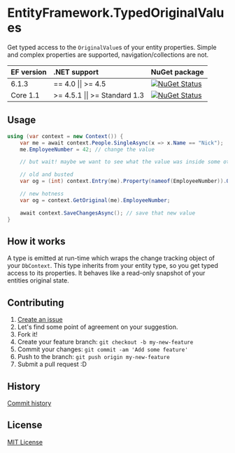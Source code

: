 # EntityFramework.TypedOriginalValues
Get typed access to the `OriginalValue`s of your entity properties. Simple and complex properties are supported, navigation/collections are not.

| EF version | .NET support                          | NuGet package                                                                                                                                                                    |
|:-----------|:--------------------------------------|----------------------------------------------------------------------------------------------------------------------------------------------------------------------------------|
| 6.1.3      | == 4.0 &#124;&#124; >= 4.5            | [![NuGet Status](http://img.shields.io/nuget/v/EntityFramework.TypedOriginalValues.svg?style=flat)](https://www.nuget.org/packages/EntityFramework.TypedOriginalValues/)         |
| Core 1.1   | >= 4.5.1 &#124;&#124; >= Standard 1.3 | [![NuGet Status](http://img.shields.io/nuget/v/EntityFrameworkCore.TypedOriginalValues.svg?style=flat)](https://www.nuget.org/packages/EntityFrameworkCore.TypedOriginalValues/) |

## Usage
```csharp
using (var context = new Context()) {
	var me = await context.People.SingleAsync(x => x.Name == "Nick");
	me.EmployeeNumber = 42; // change the value

	// but wait! maybe we want to see what the value was inside some other mechanism, after we changed it (i.e. logging, auditing, etc.)

	// old and busted
	var og = (int) context.Entry(me).Property(nameof(EmployeeNumber)).OriginalValue;

	// new hotness
	var og = context.GetOriginal(me).EmployeeNumber;

	await context.SaveChangesAsync(); // save that new value
}
```

## How it works

A type is emitted at run-time which wraps the change tracking object of your `DbContext`. This type inherits from your entity type, so you get typed access to its properties. It behaves like a read-only snapshot of your entities original state.

## Contributing

1. [Create an issue](https://github.com/NickStrupat/EntityFramework.TypedOriginalValues/issues/new)
2. Let's find some point of agreement on your suggestion.
3. Fork it!
4. Create your feature branch: `git checkout -b my-new-feature`
5. Commit your changes: `git commit -am 'Add some feature'`
6. Push to the branch: `git push origin my-new-feature`
7. Submit a pull request :D

## History

[Commit history](https://github.com/NickStrupat/EntityFramework.TypedOriginalValues/commits/master)

## License

[MIT License](https://github.com/NickStrupat/EntityFramework.TypedOriginalValues/blob/master/README.md)
